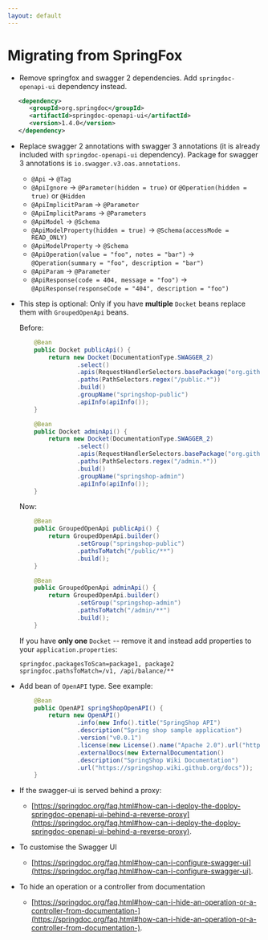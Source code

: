 ```yaml
---
layout: default
---
```


<h1> Migrating from SpringFox </h1> 

+ Remove springfox and swagger 2 dependencies. Add `springdoc-openapi-ui` dependency instead.

```xml
   <dependency>
      <groupId>org.springdoc</groupId>
      <artifactId>springdoc-openapi-ui</artifactId>
      <version>1.4.0</version>
   </dependency>
```
 
+ Replace swagger 2 annotations with swagger 3 annotations (it is already included with `springdoc-openapi-ui` dependency).
Package for swagger 3 annotations is `io.swagger.v3.oas.annotations`.

  - `@Api` -> `@Tag`
  - `@ApiIgnore` -> `@Parameter(hidden = true)` or `@Operation(hidden = true)` or `@Hidden`
  - `@ApiImplicitParam` -> `@Parameter`
  - `@ApiImplicitParams` -> `@Parameters`
  - `@ApiModel` -> `@Schema` 
  - `@ApiModelProperty(hidden = true)` -> `@Schema(accessMode = READ_ONLY)` 
  - `@ApiModelProperty` -> `@Schema` 
  - `@ApiOperation(value = "foo", notes = "bar")` -> `@Operation(summary = "foo", description = "bar")`
  - `@ApiParam` -> `@Parameter`
  - `@ApiResponse(code = 404, message = "foo")` -> `@ApiResponse(responseCode = "404", description = "foo")` 

+ This step is optional: Only if you have **multiple** `Docket` beans replace them with `GroupedOpenApi` beans.

  Before:
  ```java
      @Bean
      public Docket publicApi() {
          return new Docket(DocumentationType.SWAGGER_2)
                  .select()
                  .apis(RequestHandlerSelectors.basePackage("org.github.springshop.web.public"))
                  .paths(PathSelectors.regex("/public.*"))
                  .build()
                  .groupName("springshop-public")
                  .apiInfo(apiInfo());
      }
  
      @Bean
      public Docket adminApi() {
          return new Docket(DocumentationType.SWAGGER_2)
                  .select()
                  .apis(RequestHandlerSelectors.basePackage("org.github.springshop.web.admin"))
                  .paths(PathSelectors.regex("/admin.*"))
                  .build()
                  .groupName("springshop-admin")
                  .apiInfo(apiInfo());
      }
  ```
  Now:
  ```java
      @Bean
      public GroupedOpenApi publicApi() {
          return GroupedOpenApi.builder()
                  .setGroup("springshop-public")
                  .pathsToMatch("/public/**")
                  .build();
      }
  
      @Bean
      public GroupedOpenApi adminApi() {
          return GroupedOpenApi.builder()
                  .setGroup("springshop-admin")
                  .pathsToMatch("/admin/**")
                  .build();
      }
  ```
   If you have **only one** `Docket` -- remove it and instead add properties to your `application.properties`:
   ```properties
  springdoc.packagesToScan=package1, package2
  springdoc.pathsToMatch=/v1, /api/balance/**
  ```
+ Add bean of `OpenAPI` type. See example:
  ```java
      @Bean
      public OpenAPI springShopOpenAPI() {
          return new OpenAPI()
                  .info(new Info().title("SpringShop API")
                  .description("Spring shop sample application")
                  .version("v0.0.1")
                  .license(new License().name("Apache 2.0").url("http://springdoc.org")))
                  .externalDocs(new ExternalDocumentation()
                  .description("SpringShop Wiki Documentation")
                  .url("https://springshop.wiki.github.org/docs"));
      }
  ```
  
 + If the swagger-ui is served behind a proxy:
   * [https://springdoc.org/faq.html#how-can-i-deploy-the-doploy-springdoc-openapi-ui-behind-a-reverse-proxy](https://springdoc.org/faq.html#how-can-i-deploy-the-doploy-springdoc-openapi-ui-behind-a-reverse-proxy).

 + To customise the Swagger UI
   * [https://springdoc.org/faq.html#how-can-i-configure-swagger-ui](https://springdoc.org/faq.html#how-can-i-configure-swagger-ui).

 + To hide an operation or a controller from documentation
   * [https://springdoc.org/faq.html#how-can-i-hide-an-operation-or-a-controller-from-documentation-](https://springdoc.org/faq.html#how-can-i-hide-an-operation-or-a-controller-from-documentation-).


